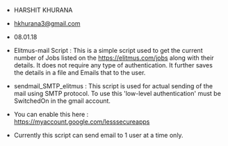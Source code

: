 
* HARSHIT KHURANA
* hkhurana3@gmail.com
* 08.01.18


* Elitmus-mail Script : This is a simple script used to get the current number of Jobs listed on the https://elitmus.com/jobs along with their details.
		    It does not require any type of authentication.
		    It further saves the details in a file and Emails that to the user. 

* sendmail_SMTP_elitmus : This script is used for actual sending of the mail using SMTP protocol.
To use this 'low-level authentication' must be SwitchedOn in the gmail account.

* You can enable this here : https://myaccount.google.com/lesssecureapps 

* Currently this script can send email to 1 user at a time only.


